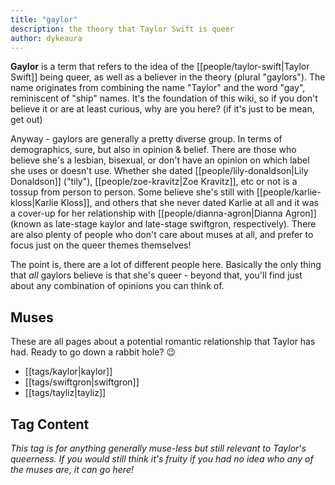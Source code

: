 ```yaml
---
title: "gaylor"
description: the theory that Taylor Swift is queer
author: dykeaura
---
```


**Gaylor** is a term that refers to the idea of the [[people/taylor-swift|Taylor Swift]] being queer, as well as a believer in the theory (plural "gaylors"). The name originates from combining the name "Taylor" and the word "gay", reminiscent of "ship" names. It's the foundation of this wiki, so if you don't believe it or are at least curious, why are you here? (if it's just to be mean, get out)

Anyway - gaylors are generally a pretty diverse group. In terms of demographics, sure, but also in opinion & belief. There are those who believe she's a lesbian, bisexual, or don't have an opinion on which label she uses or doesn't use. Whether she dated [[people/lily-donaldson|Lily Donaldson]] ("tily"), [[people/zoe-kravitz|Zoe Kravitz]], etc or not is a tossup from person to person. Some believe she's still with [[people/karlie-kloss|Karlie Kloss]], and others that she never dated Karlie at all and it was a cover-up for her relationship with [[people/dianna-agron|Dianna Agron]] (known as late-stage kaylor and late-stage swiftgron, respectively). There are also plenty of people who don't care about muses at all, and prefer to focus just on the queer themes themselves!

The point is, there are a lot of different people here. Basically the only thing that _all_ gaylors believe is that she's queer - beyond that, you'll find just about any combination of opinions you can think of.

## Muses

These are all pages about a potential romantic relationship that Taylor has had. Ready to go down a rabbit hole? 😉

- [[tags/kaylor|kaylor]]
- [[tags/swiftgron|swiftgron]]
- [[tags/tayliz|tayliz]]

## Tag Content

_This tag is for anything generally muse-less but still relevant to Taylor's queerness. If you would still think it's fruity if you had no idea who any of the muses are, it can go here!_
